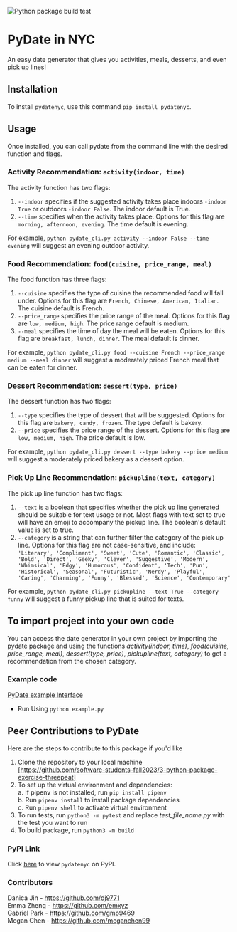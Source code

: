 ![Python package build test](https://github.com/software-students-fall2023/3-python-package-exercise-threepeat/actions/workflows/workflow.yaml/badge.svg)

# PyDate in NYC
An easy date generator that gives you activities, meals, desserts, and even pick up lines!

## Installation
To install `pydatenyc`, use this command ```pip install pydatenyc```.

## Usage
Once installed, you can call pydate from the command line with the desired function and flags.  

### Activity Recommendation: ```activity(indoor, time)```
The activity function has two flags: 
1. `--indoor` specifies if the suggested activity takes place indoors `-indoor True` or outdoors `-indoor False`. The indoor default is True.
2. `--time` specifies when the activity takes place. Options for this flag are `morning, afternoon, evening`. The time default is evening.

For example, `python pydate_cli.py activity --indoor False --time evening` will suggest an evening outdoor activity.

### Food Recommendation: ```food(cuisine, price_range, meal)```
The food function has three flags:
1. `--cuisine` specifies the type of cuisine the recommended food will fall under.  Options for this flag are `French, Chinese, American, Italian`. The cuisine default is French.
2. `--price_range` specifies the price range of the meal. Options for this flag are `low, medium, high`. The price range default is medium.
3. `--meal` specifies the time of day the meal will be eaten. Options for this flag are `breakfast, lunch, dinner`. The meal default is dinner.

For example, `python pydate_cli.py food --cuisine French --price_range medium --meal dinner` will suggest a moderately priced French meal that can be eaten for dinner.

### Dessert Recommendation: ```dessert(type, price)```
The dessert function has two flags:
1. `--type` specifies the type of dessert that will be suggested. Options for this flag are `bakery, candy, frozen`. The type default is bakery.
2. `--price` specifies the price range of the dessert. Options for this flag are `low, medium, high`. The price default is low. 

For example, `python pydate_cli.py dessert --type bakery --price medium` will suggest a moderately priced bakery as a dessert option.

### Pick Up Line Recommendation: `pickupline(text, category)`
The pick up line function has two flags:
1. `--text` is a boolean that specifies whether the pick up line generated should be suitable for text usage or not. Most flags with text set to true will have an emoji to accompany the pickup line. The boolean's default value is set to true.
2. `--category` is a string that can further filter the category of the pick up line. Options for this flag are not case-sensitive, and include: `'Literary', 'Compliment', 'Sweet', 'Cute', 'Romantic', 'Classic', 'Bold', 'Direct', 'Geeky', 'Clever', 'Suggestive', 'Modern', 'Whimsical', 'Edgy', 'Humorous', 'Confident', 'Tech', 'Pun', 'Historical', 'Seasonal', 'Futuristic', 'Nerdy', 'Playful', 'Caring', 'Charming', 'Funny', 'Blessed', 'Science', 'Contemporary'`

For example, `python pydate_cli.py pickupline --text True --category funny` will suggest a funny pickup line that is suited for texts.

## To import project into your own code
You can access the date generator in your own project by importing the pydate package and using the functions _activity(indoor, time)_, _food(cuisine, price_range, meal)_, _dessert(type, price)_, _pickupline(text, category)_ to get a recommendation from the chosen category. 

### Example code 
[PyDate example Interface](example.py)
- Run Using `python example.py`

## Peer Contributions to PyDate
Here are the steps to contribute to this package if you'd like
1. Clone the repository to your local machine [https://github.com/software-students-fall2023/3-python-package-exercise-threepeat]
2. To set up the virtual environment and dependencies:    
  a. If pipenv is not installed, run ```pip install pipenv```           
  b. Run ```pipenv install``` to install package dependencies        
  c. Run ```pipenv shell``` to activate virtual environment
3. To run tests, run ```python3 -m pytest``` and replace _test_file_name.py_ with the test you want to run     
4. To build package, run ```python3 -m build```


### PyPI Link
Click [here](https://pypi.org/project/pydatenyc/) to view `pydatenyc` on PyPI. 



### Contributors
Danica Jin - https://github.com/dj9771    
Emma Zheng - https://github.com/emxyz   
Gabriel Park - https://github.com/gmp9469    
Megan Chen - https://github.com/meganchen99

